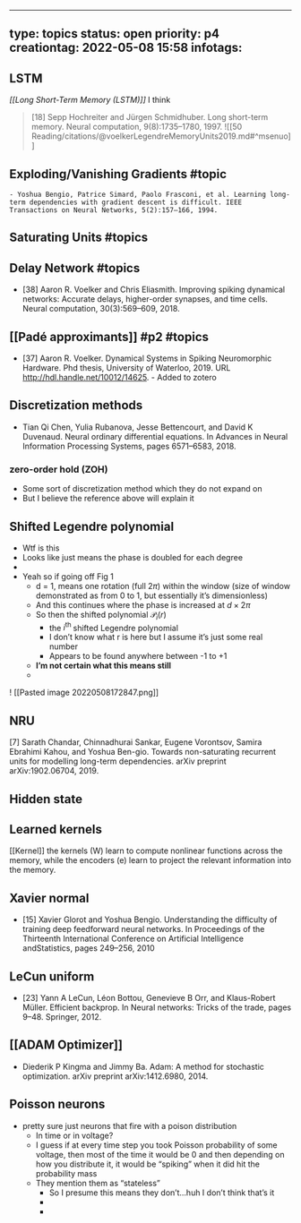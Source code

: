 

---
type: topics
status: open
priority: p4
creationtag: 2022-05-08 15:58
infotags:
---

## LSTM
*[[Long Short-Term Memory (LSTM)]]* I think
> [18] Sepp Hochreiter and Jürgen Schmidhuber. Long short-term memory. Neural computation, 9(8):1735–1780, 1997.
![[50 Reading/citations/@voelkerLegendreMemoryUnits2019.md#^msenuo]]




## Exploding/Vanishing Gradients #topic  
	- Yoshua Bengio, Patrice Simard, Paolo Frasconi, et al. Learning long-term dependencies with gradient descent is difficult. IEEE Transactions on Neural Networks, 5(2):157–166, 1994.

 ## Saturating Units #topics 

## Delay Network #topics 
- [38] Aaron R. Voelker and Chris Eliasmith. Improving spiking dynamical networks: Accurate delays, higher-order synapses, and time cells. Neural computation, 30(3):569–609, 2018.

 ## [[Padé approximants]] #p2 #topics 
 - [37] Aaron R. Voelker. Dynamical Systems in Spiking Neuromorphic Hardware. Phd thesis, University of Waterloo, 2019. URL http://hdl.handle.net/10012/14625.
		- Added to zotero

## Discretization methods
- Tian Qi Chen, Yulia Rubanova, Jesse Bettencourt, and David K Duvenaud. Neural ordinary differential equations. In Advances in Neural Information Processing Systems, pages 6571–6583, 2018.
 
 ### zero-order hold (ZOH)
 - Some sort of discretization method which they do not expand on
 - But I believe the reference above will explain it

## Shifted Legendre polynomial
- Wtf is this 
- Looks like just means the phase is doubled for each degree 
- 
- Yeah so if going off Fig 1 
	- d = 1, means one rotation (full $2 \pi$) within the window (size of window demonstrated as from 0 to 1, but essentially it’s dimensionless)
	- And this continues where the phase is increased at $d \times 2 \pi$
	- So then the shifted polynomial  $\mathcal{P}_{i}(r)$ 
		- the $i^{\text {th }}$ shifted Legendre polynomial
		- I don’t know what r is here but I assume it’s just some real number
		- Appears to be found anywhere between -1 to +1
	- **I’m not certain what this means still**
	- 
>
! [[Pasted image 20220508172847.png]]

## NRU
[7] Sarath Chandar, Chinnadhurai Sankar, Eugene Vorontsov, Samira Ebrahimi Kahou, and Yoshua Ben-gio. Towards non-saturating recurrent units for modelling long-term dependencies. arXiv preprint
arXiv:1902.06704, 2019.

## Hidden state

##  Learned kernels
[[Kernel]]
the kernels (W) learn to compute nonlinear functions across the memory, while the encoders (e) learn to project the relevant information into the memory. 

## Xavier normal
- [15] Xavier Glorot and Yoshua Bengio. Understanding the difficulty of training deep feedforward neural networks. In Proceedings of the Thirteenth International Conference on Artificial Intelligence andStatistics, pages 249–256, 2010
## LeCun uniform 
- [23] Yann A LeCun, Léon Bottou, Genevieve B Orr, and Klaus-Robert Müller. Efficient backprop. In Neural networks: Tricks of the trade, pages 9–48. Springer, 2012.
## [[ADAM Optimizer]]
- Diederik P Kingma and Jimmy Ba. Adam: A method for stochastic optimization. arXiv preprint arXiv:1412.6980, 2014.
## Poisson neurons
- pretty sure just neurons that fire with a poison distribution
	- In time or in voltage?
	- I guess if at every time step you took Poisson probability of some voltage, then most of the time it would be 0 and then depending on how you distribute it, it would be “spiking” when it did hit the probability mass
	- They mention them as “stateless”
		- So I presume this means they don’t...huh I don’t think that’s it
		- 
		- 